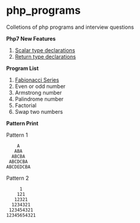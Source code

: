# php_programs
Colletions of php programs and interview questions

**Php7 New Features**

1. [Scalar type declarations](php7_new_features/scalar_type_declarations.php)
2. [Return type declarations](php7_new_features/return_type_declaration.php)

**Program List** 

1. [Fabionacci Series](programming_problems/fabionacci_series.php)
2. Even or odd number
3. Armstrong number
4. Palindrome number
5. Factorial
6. Swap two numbers

**Pattern Print**

Pattern 1 

        A
       ABA
      ABCBA
     ABCDCBA
    ABCDEDCBA
    
 Pattern 2  
 
         1
        121
       12321
      1234321
     123454321
    12345654321